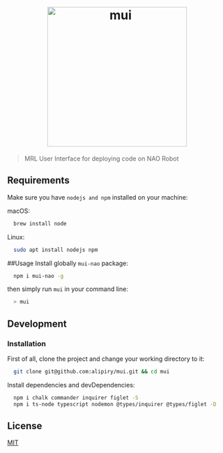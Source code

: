 <h1 align="center">
  <br />
  <img src="https://user-images.githubusercontent.com/25138854/49395835-d0f39680-f74c-11e8-94ad-c248f9141dad.png" width="320" alt="mui"  >
  <br />
</h1>


> MRL User Interface for deploying code on NAO Robot

## Requirements

Make sure you have `nodejs and npm` installed on your machine:

macOS:
```bash
  brew install node
```

Linux: 
```bash
  sudo apt install nodejs npm 
```

##Usage 
Install globally `mui-nao` package: 

```bash
  npm i mui-nao -g
```

then simply run `mui` in your command line:
```bash
  > mui
```

## Development
### Installation
First of all, clone the project and change your working directory to it:

```bash
  git clone git@github.com:alipiry/mui.git && cd mui
```

Install dependencies and devDependencies:

```bash
  npm i chalk commander inquirer figlet -S
  npm i ts-node typescript nodemon @types/inquirer @types/figlet -D
```
## License

[MIT](http://vjpr.mit-license.org)
